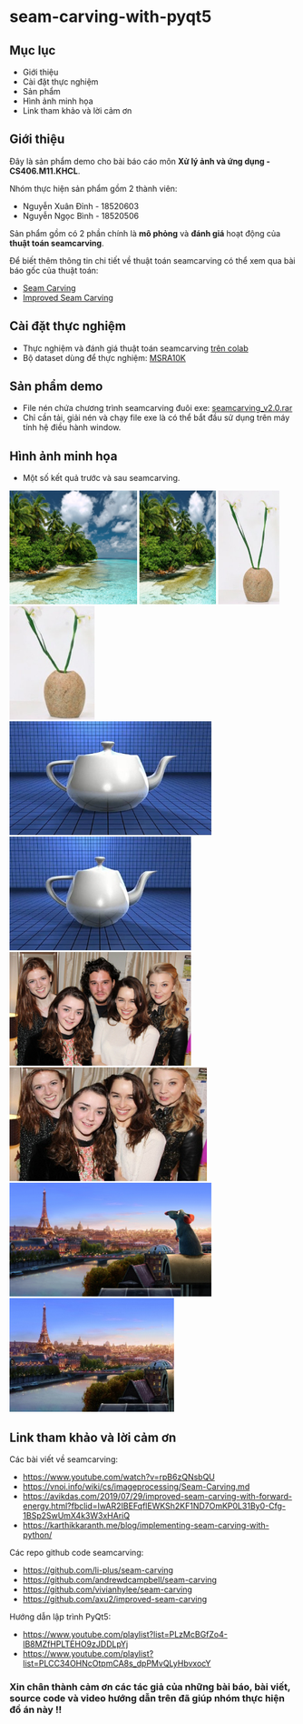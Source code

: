 # seam-carving-with-pyqt5
## Mục lục
- Giới thiệu
- Cài đặt thực nghiệm
- Sản phẩm
- Hình ảnh minh họa
- Link tham khảo và lời cảm ơn

## Giới thiệu

Đây là sản phẩm demo cho bài báo cáo môn **Xử lý ảnh và ứng dụng - CS406.M11.KHCL**.

Nhóm thực hiện sản phẩm gồm 2 thành viên: 
- Nguyễn Xuân Đỉnh - 18520603
- Nguyễn Ngọc Bình - 18520506

Sản phẩm gồm có 2 phần chính là **mô phỏng** và **đánh giá** hoạt động của **thuật toán seamcarving**.

Để biết thêm thông tin chi tiết về thuật toán seamcarving có thể xem qua bài báo gốc của thuật toán:
- [Seam Carving](https://faculty.idc.ac.il/arik/SCWeb/imret/index.html)
- [Improved Seam Carving](https://faculty.idc.ac.il/arik/SCWeb/vidret/index.html)

## Cài đặt thực nghiệm
- Thực nghiệm và đánh giá thuật toán seamcarving [trên colab](https://colab.research.google.com/drive/1ebC9-DeITIL5oFGpGceeHhFZHut1hnBj?usp=sharing)
- Bộ dataset dùng để thực nghiệm: [MSRA10K](https://mmcheng.net/msra10k/)

## Sản phẩm demo
- File nén chứa chương trình seamcarving đuôi exe: [seamcarving_v2.0.rar](https://drive.google.com/file/d/1cTlWcAjq4gvWBo3R0YrccqHc7E0zmTXX/view?usp=sharing)
- Chỉ cần tải, giải nén và chạy file exe là có thể bắt đầu sử dụng trên máy tính hệ điều hành window.

## Hình ảnh minh họa
- Một số kết quả trước và sau seamcarving.

<img src="input/beach.jpg" alt="seam" height=200>
<img src="output/beach-resize.jpg" alt="seam" height=200>

<img src="input/vase.jpg" alt="seam" height=200>
<img src="output/vase-resize.jpg" alt="seam" height=200>

<img src="input/teapot.jpg" alt="seam" height=200>
<img src="output/teapot-resize-forward.jpg" alt="seam" height=200>

<img src="input/people.jpg" alt="seam" height=200>
<img src="output/people-remove.jpg" alt="seam" height=200>

<img src="input/ratatouille.jpg" alt="seam" height=200>
<img src="output/ratatouille-remove.jpg" alt="seam" height=200>

## Link tham khảo và lời cảm ơn

Các bài viết về seamcarving:
- https://www.youtube.com/watch?v=rpB6zQNsbQU
- https://vnoi.info/wiki/cs/imageprocessing/Seam-Carving.md
- https://avikdas.com/2019/07/29/improved-seam-carving-with-forward-energy.html?fbclid=IwAR2IBEFqflEWKSh2KF1ND7OmKP0L31By0-Cfg-1BSp2SwUmX4k3W3xHAriQ
- https://karthikkaranth.me/blog/implementing-seam-carving-with-python/

Các repo github code seamcarving:
- https://github.com/li-plus/seam-carving
- https://github.com/andrewdcampbell/seam-carving
- https://github.com/vivianhylee/seam-carving
- https://github.com/axu2/improved-seam-carving

Hướng dẫn lập trình PyQt5:
- https://www.youtube.com/playlist?list=PLzMcBGfZo4-lB8MZfHPLTEHO9zJDDLpYj
- https://www.youtube.com/playlist?list=PLCC34OHNcOtpmCA8s_dpPMvQLyHbvxocY

### **Xin chân thành cảm ơn các tác giả của những bài báo, bài viết, source code và video hướng dẫn trên đã giúp nhóm thực hiện đồ án này !!**
